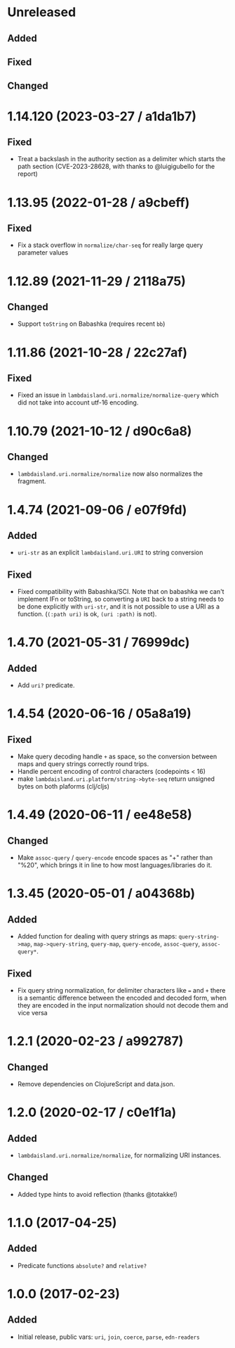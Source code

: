# Unreleased

## Added

## Fixed

## Changed

# 1.14.120 (2023-03-27 / a1da1b7)

## Fixed

- Treat a backslash in the authority section as a delimiter which starts the
  path section (CVE-2023-28628, with thanks to @luigigubello for the report)

# 1.13.95 (2022-01-28 / a9cbeff)

## Fixed

- Fix a stack overflow in `normalize/char-seq` for really large query parameter
  values

# 1.12.89 (2021-11-29 / 2118a75)

## Changed

- Support `toString` on Babashka (requires recent `bb`)

# 1.11.86 (2021-10-28 / 22c27af)

## Fixed

- Fixed an issue in `lambdaisland.uri.normalize/normalize-query` which did
not take into account utf-16 encoding.

# 1.10.79 (2021-10-12 / d90c6a8)

## Changed

- `lambdaisland.uri.normalize/normalize` now also normalizes the fragment.

# 1.4.74 (2021-09-06 / e07f9fd)

## Added

- `uri-str` as an explicit `lambdaisland.uri.URI` to string conversion

## Fixed

- Fixed compatibility with Babashka/SCI. Note that on babashka we can't
  implement IFn or toString, so converting a `URI` back to a string needs to be
  done explicitly with `uri-str`, and it is not possible to use a URI as a
  function. (`(:path uri)` is ok, `(uri :path)` is not).

# 1.4.70 (2021-05-31 / 76999dc)

## Added

- Add `uri?` predicate.

# 1.4.54 (2020-06-16 / 05a8a19)

## Fixed

- Make query decoding handle `+` as space, so the conversion between maps and
  query strings correctly round trips.
- Handle percent encoding of control characters (codepoints < 16)
- make `lambdaisland.uri.platform/string->byte-seq` return unsigned bytes on
  both plaforms (clj/cljs)

# 1.4.49 (2020-06-11 / ee48e58)

## Changed

- Make `assoc-query` / `query-encode` encode spaces as "+" rather than "%20",
  which brings it in line to how most languages/libraries do it.

# 1.3.45 (2020-05-01 / a04368b)

## Added

- Added function for dealing with query strings as maps: `query-string->map`,
  `map->query-string`, `query-map`, `query-encode`, `assoc-query`,
  `assoc-query*`.

## Fixed

- Fix query string normalization, for delimiter characters like `=` and `+`
  there is a semantic difference between the encoded and decoded form, when they
  are encoded in the input normalization should not decode them and vice versa

# 1.2.1 (2020-02-23 / a992787)

## Changed

- Remove dependencies on ClojureScript and data.json.

# 1.2.0 (2020-02-17 / c0e1f1a)

## Added

- `lambdaisland.uri.normalize/normalize`, for normalizing URI instances.

## Changed

- Added type hints to avoid reflection (thanks @totakke!)

# 1.1.0 (2017-04-25)

## Added

- Predicate functions `absolute?` and `relative?`

# 1.0.0 (2017-02-23)

## Added

- Initial release, public vars: `uri`, `join`, `coerce`, `parse`, `edn-readers`